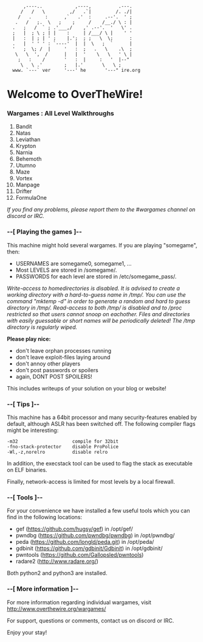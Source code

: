 ```
      ,----..            ,----,          .---.
     /   /   \         ,/   .`|         /. ./|
    /   .     :      ,`   .'  :     .--'.  ' ;
   .   /   ;.  \   ;    ;     /    /__./ \ : |
  .   ;   /  ` ; .'___,/    ,' .--'.  '   \' .
  ;   |  ; \ ; | |    :     | /___/ \ |    ' '
  |   :  | ; | ' ;    |.';  ; ;   \  \;      :
  .   |  ' ' ' : `----'  |  |  \   ;  `      |
  '   ;  \; /  |     '   :  ;   .   \    .\  ;
   \   \  ',  /      |   |  '    \   \   ' \ |
    ;   :    /       '   :  |     :   '  |--"
     \   \ .'        ;   |.'       \   \ ;
  www. `---` ver     '---' he       '---" ire.org
```
# Welcome to OverTheWire!

### Wargames : All Level Walkthroughs

1. Bandit
2. Natas
3. Leviathan
4. Krypton
5. Narnia
6. Behemoth
7. Utumno
8. Maze
9. Vortex
10. Manpage
11. Drifter
12. FormulaOne

_If you find any problems, please report them to the #wargames channel on discord or IRC._

### --[ Playing the games ]--

This machine might hold several wargames.
If you are playing "somegame", then:

* USERNAMES are somegame0, somegame1, ...
* Most LEVELS are stored in /somegame/.
* PASSWORDS for each level are stored in /etc/somegame_pass/.


_Write-access to homedirectories is disabled. It is advised to create a working directory with a hard-to-guess name in /tmp/.  You can use the command "mktemp -d" in order to generate a random and hard to guess directory in /tmp/.  Read-access to both /tmp/ is disabled and to /proc restricted so that users cannot snoop on eachother. Files and directories with easily guessable or short names will be periodically deleted! The /tmp directory is regularly wiped._

**Please play nice:**

* don't leave orphan processes running
* don't leave exploit-files laying around
* don't annoy other players
* don't post passwords or spoilers
* again, DONT POST SPOILERS!

This includes writeups of your solution on your blog or website!

### --[ Tips ]--

This machine has a 64bit processor and many security-features enabled by default, although ASLR has been switched off.  The following compiler flags might be interesting:

    -m32                    compile for 32bit
    -fno-stack-protector    disable ProPolice
    -Wl,-z,norelro          disable relro

  In addition, the execstack tool can be used to flag the stack as
  executable on ELF binaries.

  Finally, network-access is limited for most levels by a local
  firewall.

### --[ Tools ]--

 For your convenience we have installed a few useful tools which you can find
 in the following locations:

* gef (https://github.com/hugsy/gef) in /opt/gef/
* pwndbg (https://github.com/pwndbg/pwndbg) in /opt/pwndbg/
* peda (https://github.com/longld/peda.git) in /opt/peda/
* gdbinit (https://github.com/gdbinit/Gdbinit) in /opt/gdbinit/
* pwntools (https://github.com/Gallopsled/pwntools)
* radare2 (http://www.radare.org/)

Both python2 and python3 are installed.

### --[ More information ]--

For more information regarding individual wargames, visit http://www.overthewire.org/wargames/

For support, questions or comments, contact us on discord or IRC.

Enjoy your stay!
